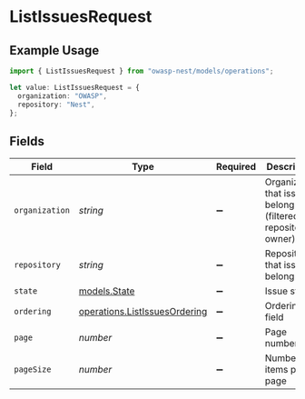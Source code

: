 # ListIssuesRequest

## Example Usage

```typescript
import { ListIssuesRequest } from "owasp-nest/models/operations";

let value: ListIssuesRequest = {
  organization: "OWASP",
  repository: "Nest",
};
```

## Fields

| Field                                                                          | Type                                                                           | Required                                                                       | Description                                                                    | Example                                                                        |
| ------------------------------------------------------------------------------ | ------------------------------------------------------------------------------ | ------------------------------------------------------------------------------ | ------------------------------------------------------------------------------ | ------------------------------------------------------------------------------ |
| `organization`                                                                 | *string*                                                                       | :heavy_minus_sign:                                                             | Organization that issues belong to (filtered by repository owner)              | OWASP                                                                          |
| `repository`                                                                   | *string*                                                                       | :heavy_minus_sign:                                                             | Repository that issues belong to                                               | Nest                                                                           |
| `state`                                                                        | [models.State](../../models/state.md)                                          | :heavy_minus_sign:                                                             | Issue state                                                                    |                                                                                |
| `ordering`                                                                     | [operations.ListIssuesOrdering](../../models/operations/listissuesordering.md) | :heavy_minus_sign:                                                             | Ordering field                                                                 |                                                                                |
| `page`                                                                         | *number*                                                                       | :heavy_minus_sign:                                                             | Page number                                                                    |                                                                                |
| `pageSize`                                                                     | *number*                                                                       | :heavy_minus_sign:                                                             | Number of items per page                                                       |                                                                                |